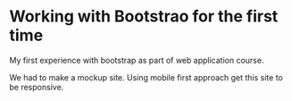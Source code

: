# Working with Bootstrao for the first time

My first experience with bootstrap as part of web application course.

We had to make a mockup site. Using mobile first approach get this site to be responsive.
